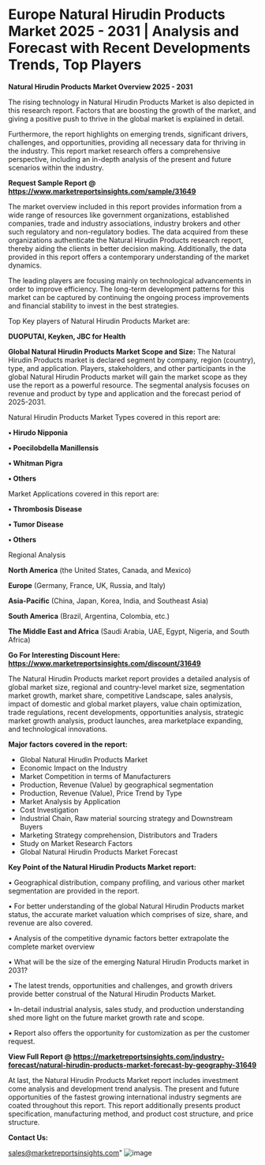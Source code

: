  # Europe Natural Hirudin Products Market 2025 - 2031 | Analysis and Forecast with Recent Developments Trends, Top Players

<Strong> Natural Hirudin Products Market Overview 2025 - 2031</strong>

The rising technology in Natural Hirudin Products Market is also depicted in this research report. Factors that are boosting the growth of the market, and giving a positive push to thrive in the global market is explained in detail.

Furthermore, the report highlights on emerging trends, significant drivers, challenges, and opportunities, providing all necessary data for thriving in the industry. This report market research offers a comprehensive perspective, including an in-depth analysis of the present and future scenarios within the industry.

<strong>Request Sample Report @ <a href=https://www.marketreportsinsights.com/sample/31649>https://www.marketreportsinsights.com/sample/31649</a></strong>

The market overview included in this report provides information from a wide range of resources like government organizations, established companies, trade and industry associations, industry brokers and other such regulatory and non-regulatory bodies. The data acquired from these organizations authenticate the Natural Hirudin Products research report, thereby aiding the clients in better decision making. Additionally, the data provided in this report offers a contemporary understanding of the market dynamics.

The leading players are focusing mainly on technological advancements in order to improve efficiency. The long-term development patterns for this market can be captured by continuing the ongoing process improvements and financial stability to invest in the best strategies.

Top Key players of Natural Hirudin Products Market are:

<strong>DUOPUTAI, Keyken, JBC for Health</strong>

<strong><b>Global Natural Hirudin Products Market Scope and Size:</b></strong>
The Natural Hirudin Products market is declared segment by company, region (country), type, and application. Players, stakeholders, and other participants in the global Natural Hirudin Products market will gain the market scope as they use the report as a powerful resource. The segmental analysis focuses on revenue and product by type and application and the forecast period of 2025-2031.

Natural Hirudin Products Market Types covered in this report are:

<strong>• Hirudo Nipponia

• Poecilobdella Manillensis

• Whitman Pigra

• Others</strong>

Market Applications covered in this report are:

<strong>• Thrombosis Disease

• Tumor Disease

• Others</strong> 

Regional Analysis

<strong>North America</strong> (the United States, Canada, and Mexico)

<strong>Europe</strong> (Germany, France, UK, Russia, and Italy)

<strong>Asia-Pacific</strong> (China, Japan, Korea, India, and Southeast Asia)

<strong>South America</strong> (Brazil, Argentina, Colombia, etc.)

<strong>The Middle East and Africa</strong> (Saudi Arabia, UAE, Egypt, Nigeria, and South Africa)

<strong>Go For Interesting Discount Here: <a href=https://www.marketreportsinsights.com/discount/31649>https://www.marketreportsinsights.com/discount/31649</a></strong>

The Natural Hirudin Products market report provides a detailed analysis of global market size, regional and country-level market size, segmentation market growth, market share, competitive Landscape, sales analysis, impact of domestic and global market players, value chain optimization, trade regulations, recent developments, opportunities analysis, strategic market growth analysis, product launches, area marketplace expanding, and technological innovations.

<strong><b>Major factors covered in the report:</b></strong>
<ul>
  <li>Global Natural Hirudin Products Market </li>
  <li>Economic Impact on the Industry</li>
  <li>Market Competition in terms of Manufacturers</li>
  <li>Production, Revenue (Value) by geographical segmentation</li>
  <li>Production, Revenue (Value), Price Trend by Type</li>
  <li>Market Analysis by Application</li>
  <li>Cost Investigation</li>
  <li>Industrial Chain, Raw material sourcing strategy and Downstream Buyers</li>
  <li>Marketing Strategy comprehension, Distributors and Traders</li>
  <li>Study on Market Research Factors</li>
  <li>Global Natural Hirudin Products Market Forecast</li>
</ul>

<strong><b>Key Point of the Natural Hirudin Products Market report:</b></strong>

• Geographical distribution, company profiling, and various other market segmentation are provided in the report.

• For better understanding of the global Natural Hirudin Products market status, the accurate market valuation which comprises of size, share, and revenue are also covered.

• Analysis of the competitive dynamic factors better extrapolate the complete market overview

• What will be the size of the emerging Natural Hirudin Products market in 2031?

• The latest trends, opportunities and challenges, and growth drivers provide better construal of the Natural Hirudin Products Market.

• In-detail industrial analysis, sales study, and production understanding shed more light on the future market growth rate and scope.

• Report also offers the opportunity for customization as per the customer request.

<strong><b>View Full Report @ <a href=https://marketreportsinsights.com/industry-forecast/natural-hirudin-products-market-forecast-by-geography-31649>https://marketreportsinsights.com/industry-forecast/natural-hirudin-products-market-forecast-by-geography-31649</a></b></strong>


At last, the Natural Hirudin Products Market report includes investment come analysis and development trend analysis. The present and future opportunities of the fastest growing international industry segments are coated throughout this report. This report additionally presents product specification, manufacturing method, and product cost structure, and price structure.

<strong>Contact Us:</strong>

sales@marketreportsinsights.com"
![image](https://github.com/user-attachments/assets/5137ca43-20e8-4349-83ae-09f9cdc385b9)
